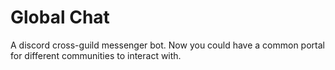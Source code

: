 # Global Chat

A discord cross-guild messenger bot. Now you could have a common portal for different communities to interact with.
